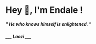 <h1 title="head"> Hey 👋, I'm Endale !</h1>

**<h5><i>" He who knows himself is enlightened. "</i></h5>**

*<b>___ Laozi ___</b>*
